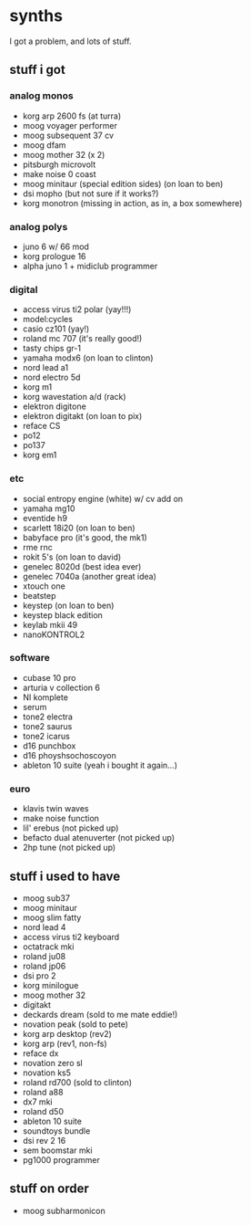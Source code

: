 # synths
I got a problem, and lots of stuff.

## stuff i got

### analog monos

* korg arp 2600 fs (at turra)
* moog voyager performer
* moog subsequent 37 cv
* moog dfam
* moog mother 32 (x 2)
* pitsburgh microvolt
* make noise 0 coast
* moog minitaur (special edition sides) (on loan to ben)
* dsi mopho (but not sure if it works?)
* korg monotron (missing in action, as in, a box somewhere)

### analog polys

* juno 6 w/ 66 mod
* korg prologue 16
* alpha juno 1 + midiclub programmer

### digital

* access virus ti2 polar (yay!!!)
* model:cycles
* casio cz101 (yay!)
* roland mc 707 (it's really good!)
* tasty chips gr-1
* yamaha modx6 (on loan to clinton)
* nord lead a1
* nord electro 5d
* korg m1
* korg wavestation a/d (rack)
* elektron digitone
* elektron digitakt (on loan to pix)
* reface CS
* po12
* po137
* korg em1

### etc

* social entropy engine (white) w/ cv add on
* yamaha mg10 
* eventide h9
* scarlett 18i20 (on loan to ben)
* babyface pro (it's good, the mk1)
* rme rnc
* rokit 5's (on loan to david)
* genelec 8020d (best idea ever)
* genelec 7040a (another great idea)
* xtouch one
* beatstep 
* keystep (on loan to ben)
* keystep black edition
* keylab mkii 49
* nanoKONTROL2

### software

* cubase 10 pro
* arturia v collection 6
* NI komplete
* serum
* tone2 electra
* tone2 saurus
* tone2 icarus
* d16 punchbox
* d16 phoyshsochoscoyon
* ableton 10 suite (yeah i bought it again...)

### euro

* klavis twin waves
* make noise function
* lil' erebus (not picked up)
* befacto dual atenuverter (not picked up)
* 2hp tune (not picked up)

## stuff i used to have

* moog sub37
* moog minitaur
* moog slim fatty
* nord lead 4
* access virus ti2 keyboard
* octatrack mki
* roland ju08
* roland jp06
* dsi pro 2
* korg minilogue
* moog mother 32
* digitakt
* deckards dream (sold to me mate eddie!)
* novation peak (sold to pete)
* korg arp desktop (rev2)
* korg arp (rev1, non-fs)
* reface dx
* novation zero sl
* novation ks5
* roland rd700 (sold to clinton)
* roland a88
* dx7 mki
* roland d50
* ableton 10 suite
* soundtoys bundle
* dsi rev 2 16
* sem boomstar mki
* pg1000 programmer

## stuff on order

* moog subharmonicon

